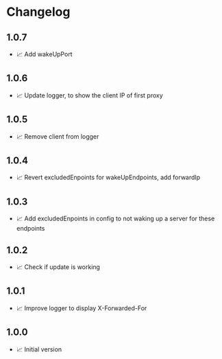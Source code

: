 # Changelog

## 1.0.7
* 📈 Add wakeUpPort 

## 1.0.6
* 📈 Update logger, to show the client IP of first proxy

## 1.0.5
* 📈 Remove client from logger

## 1.0.4
* 📈 Revert excludedEnpoints for wakeUpEndpoints, add forwardIp

## 1.0.3
* 📈 Add excludedEnpoints in config to not waking up a server for these endpoints

## 1.0.2
* 📈 Check if update is working

## 1.0.1
* 📈 Improve logger to display X-Forwarded-For

## 1.0.0
* 📈 Initial version